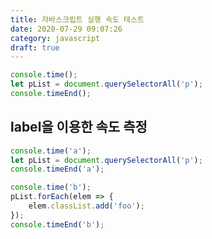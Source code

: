 ```yaml
---
title: 자바스크립트 실행 속도 테스트
date: 2020-07-29 09:07:26
category: javascript
draft: true
---
```


```javascript
console.time();
let pList = document.querySelectorAll('p');
console.timeEnd();
```

## label을 이용한 속도 측정

```javascript
console.time('a');
let pList = document.querySelectorAll('p');
console.timeEnd('a');

console.time('b');
pList.forEach(elem => {
	elem.classList.add('foo');
});
console.timeEnd('b');
```
